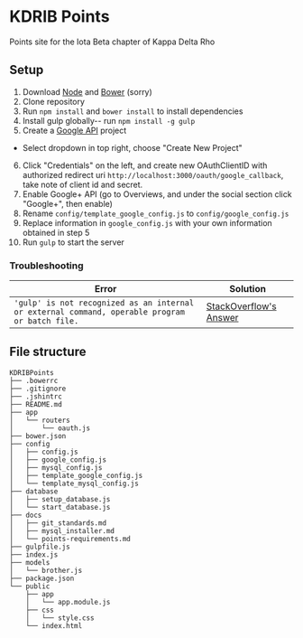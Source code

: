 # KDRIB Points
Points site for the Iota Beta chapter of Kappa Delta Rho

## Setup
1. Download [Node](https://nodejs.org/en/) and [Bower](http://bower.io/) (sorry)
2. Clone repository
3. Run `npm install` and `bower install` to install dependencies
4. Install gulp globally-- run `npm install -g gulp`
5. Create a [Google API](https://console.developers.google.com/apis/library) project
  - Select dropdown in top right, choose "Create New Project"
6. Click "Credentials" on the left, and create new OAuthClientID with authorized redirect uri `http://localhost:3000/oauth/google_callback`, take note of client id and secret.
7. Enable Google+ API (go to Overviews, and under the social section click "Google+", then enable)
8. Rename `config/template_google_config.js` to `config/google_config.js`
9. Replace information in `google_config.js` with your own information obtained in step 5
10. Run `gulp` to start the server

### Troubleshooting
Error | Solution
------|---------
`'gulp' is not recognized as an internal or external command, operable program or batch file.` | [StackOverflow's Answer](http://stackoverflow.com/questions/24027551/gulp-command-not-found-error-after-installing-gulp)

## File structure
```
KDRIBPoints
├── .bowerrc
├── .gitignore
├── .jshintrc
├── README.md
├── app
│   └── routers
│       └── oauth.js
├── bower.json
├── config
│   ├── config.js
│   ├── google_config.js
│   ├── mysql_config.js
│   ├── template_google_config.js
│   └── template_mysql_config.js
├── database
│   ├── setup_database.js
│   └── start_database.js
├── docs
│   ├── git_standards.md
│   ├── mysql_installer.md
│   └── points-requirements.md
├── gulpfile.js
├── index.js
├── models
│   └── brother.js
├── package.json
└── public
    ├── app
    │   └── app.module.js
    ├── css
    │   └── style.css
    └── index.html
```
